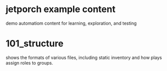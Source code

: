 jetporch example content
========================

demo automatiom content for learning, exploration, and testing

101_structure
=============

shows the formats of various files, including static inventory 
and how plays assign roles to groups.


